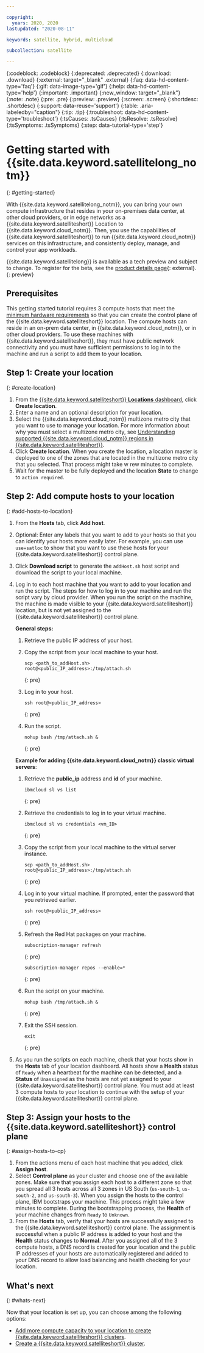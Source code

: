 ```yaml
---

copyright:
  years: 2020, 2020
lastupdated: "2020-08-11"

keywords: satellite, hybrid, multicloud

subcollection: satellite

---
```


{:codeblock: .codeblock}
{:deprecated: .deprecated}
{:download: .download}
{:external: target="_blank" .external}
{:faq: data-hd-content-type='faq'}
{:gif: data-image-type='gif'}
{:help: data-hd-content-type='help'}
{:important: .important}
{:new_window: target="_blank"}
{:note: .note}
{:pre: .pre}
{:preview: .preview}
{:screen: .screen}
{:shortdesc: .shortdesc}
{:support: data-reuse='support'}
{:table: .aria-labeledby="caption"}
{:tip: .tip}
{:troubleshoot: data-hd-content-type='troubleshoot'}
{:tsCauses: .tsCauses}
{:tsResolve: .tsResolve}
{:tsSymptoms: .tsSymptoms}
{:step: data-tutorial-type='step'}


# Getting started with {{site.data.keyword.satellitelong_notm}}
{: #getting-started}

With {{site.data.keyword.satellitelong_notm}}, you can bring your own compute infrastructure that resides in your on-premises data center, at other cloud providers, or in edge networks as a {{site.data.keyword.satelliteshort}} Location to {{site.data.keyword.cloud_notm}}. Then, you use the capabilities of {{site.data.keyword.satelliteshort}} to run {{site.data.keyword.cloud_notm}} services on this infrastructure, and consistently deploy, manage, and control your app workloads.

{{site.data.keyword.satellitelong}} is available as a tech preview and subject to change. To register for the beta, see the [product details page](https://cloud.ibm.com/satellite/beta){: external}.
{: preview}



## Prerequisites

This getting started tutorial requires 3 compute hosts that meet the [minimum hardware requirements](/docs/satellite?topic=satellite-limitations#limits-host) so that you can create the control plane of the {{site.data.keyword.satelliteshort}} location. The compute hosts can reside in an on-prem data center, in {{site.data.keyword.cloud_notm}}, or in other cloud providers. To use these machines with {{site.data.keyword.satelliteshort}}, they must have public network connectivity and you must have sufficient permissions to log in to the machine and run a script to add them to your location.

## Step 1: Create your location
{: #create-location}

1. From the [{{site.data.keyword.satelliteshort}} **Locations** dashboard](https://cloud.ibm.com/satellite/locations), click **Create location**.
2. Enter a name and an optional description for your location.
3. Select the {{site.data.keyword.cloud_notm}} multizone metro city that you want to use to manage your location. For more information about why you must select a multizone metro city, see [Understanding supported {{site.data.keyword.cloud_notm}} regions in {{site.data.keyword.satelliteshort}}](/docs/satellite?topic=satellite-sat-regions#understand-supported-regions).
4. Click **Create location**. When you create the location, a location master is deployed to one of the zones that are located in the multizone metro city that you selected. That process might take w rew minutes to complete.
4. Wait for the master to be fully deployed and the location **State** to change to `action required`.


## Step 2: Add compute hosts to your location
{: #add-hosts-to-location}

1. From the **Hosts** tab, click **Add host**.
2. Optional: Enter any labels that you want to add to your hosts so that you can identify your hosts more easily later. For example, you can use `use=satloc` to show that you want to use these hosts for your {{site.data.keyword.satelliteshort}} control plane.
3. Click **Download script** to generate the `addHost.sh` host script and download the script to your local machine.
4. Log in to each host machine that you want to add to your location and run the script. The steps for how to log in to your machine and run the script vary by cloud provider. When you run the script on the machine, the machine is made visible to your {{site.data.keyword.satelliteshort}} location, but is not yet assigned to the {{site.data.keyword.satelliteshort}} control plane.

   **General steps:**
   1. Retrieve the public IP address of your host.
   2. Copy the script from your local machine to your host.
      ```
      scp <path_to_addHost.sh> root@<public_IP_address>:/tmp/attach.sh
      ```
      {: pre}

   3. Log in to your host.
      ```
      ssh root@<public_IP_address>
      ```
      {: pre}

   4. Run the script.
      ```
      nohup bash /tmp/attach.sh &
      ```
      {: pre}
      </br>

   **Example for adding {{site.data.keyword.cloud_notm}} classic virtual servers**:
   1. Retrieve the **public_ip** address and **id** of your machine.
      ```
      ibmcloud sl vs list
      ```
      {: pre}

   2. Retrieve the credentials to log in to your virtual machine.
      ```
      ibmcloud sl vs credentials <vm_ID>
      ```
      {: pre}

   3. Copy the script from your local machine to the virtual server instance.
      ```
      scp <path_to_addHost.sh> root@<public_IP_address>:/tmp/attach.sh
      ```
      {: pre}

   4. Log in to your virtual machine. If prompted, enter the password that you retrieved earlier.
      ```
      ssh root@<public_IP_address>
      ```
      {: pre}

   5. Refresh the Red Hat packages on your machine.
      ```
      subscription-manager refresh
      ```
      {: pre}

      ```
      subscription-manager repos --enable=*
      ```
      {: pre}

   6. Run the script on your machine.
      ```
      nohup bash /tmp/attach.sh &
      ```
      {: pre}

   7. Exit the SSH session.  
      ```
      exit
      ```
      {: pre}

5. As you run the scripts on each machine, check that your hosts show in the **Hosts** tab of your location dashboard. All hosts show a **Health** status of `Ready` when a heartbeat for the machine can be detected, and a **Status** of `Unassigned` as the hosts are not yet assigned to your {{site.data.keyword.satelliteshort}} control plane. You must add at least 3 compute hosts to your location to continue with the setup of your {{site.data.keyword.satelliteshort}} control plane.


## Step 3: Assign your hosts to the {{site.data.keyword.satelliteshort}} control plane
{: #assign-hosts-to-cp}

1. From the actions menu of each host machine that you added, click **Assign host**.
2. Select **Control plane** as your cluster and choose one of the available zones. Make sure that you assign each host to a different zone so that you spread all 3 hosts across all 3 zones in US South (`us-south-1`, `us-south-2`, and `us-south-3`). When you assign the hosts to the control plane, IBM bootstraps your machine. This process might take a few minutes to complete. During the bootstrapping process, the **Health** of your machine changes from `Ready` to `Unknown`.
3. From the **Hosts** tab, verify that your hosts are successfully assigned to the {{site.data.keyword.satelliteshort}} control plane. The assignment is successful when a public IP address is added to your host and the **Health** status changes to **Normal**. After you assigned all of the 3 compute hosts, a DNS record is created for your location and the public IP addresses of your hosts are automatically registered and added to your DNS record to allow load balancing and health checking for your location.  


## What's next
{: #whats-next}

Now that your location is set up, you can choose among the following options:
- [Add more compute capacity to your location to create {{site.data.keyword.satelliteshort}} clusters](/docs/satellite?topic=satellite-hosts#add-hosts).
- [Create a {{site.data.keyword.satelliteshort}} cluster](/docs/openshift?topic=openshift-satellite-clusters).
